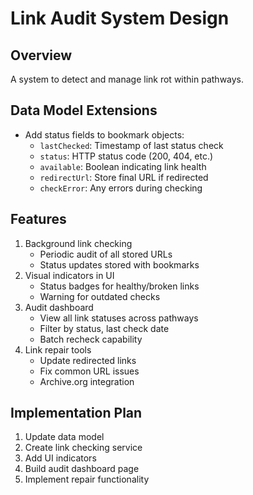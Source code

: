 # Link Audit System Design

## Overview
A system to detect and manage link rot within pathways.

## Data Model Extensions
- Add status fields to bookmark objects:
  - `lastChecked`: Timestamp of last status check
  - `status`: HTTP status code (200, 404, etc.)
  - `available`: Boolean indicating link health
  - `redirectUrl`: Store final URL if redirected
  - `checkError`: Any errors during checking

## Features
1. Background link checking
   - Periodic audit of all stored URLs
   - Status updates stored with bookmarks
2. Visual indicators in UI
   - Status badges for healthy/broken links
   - Warning for outdated checks
3. Audit dashboard
   - View all link statuses across pathways
   - Filter by status, last check date
   - Batch recheck capability
4. Link repair tools
   - Update redirected links
   - Fix common URL issues
   - Archive.org integration

## Implementation Plan
1. Update data model
2. Create link checking service
3. Add UI indicators
4. Build audit dashboard page
5. Implement repair functionality

